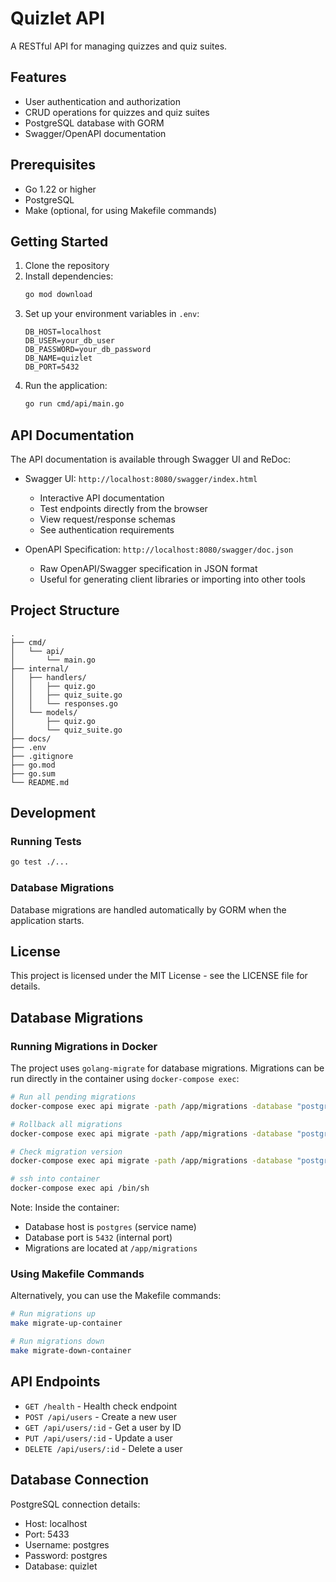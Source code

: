 # Quizlet API

A RESTful API for managing quizzes and quiz suites.

## Features

- User authentication and authorization
- CRUD operations for quizzes and quiz suites
- PostgreSQL database with GORM
- Swagger/OpenAPI documentation

## Prerequisites

- Go 1.22 or higher
- PostgreSQL
- Make (optional, for using Makefile commands)

## Getting Started

1. Clone the repository
2. Install dependencies:
   ```bash
   go mod download
   ```
3. Set up your environment variables in `.env`:
   ```
   DB_HOST=localhost
   DB_USER=your_db_user
   DB_PASSWORD=your_db_password
   DB_NAME=quizlet
   DB_PORT=5432
   ```
4. Run the application:
   ```bash
   go run cmd/api/main.go
   ```

## API Documentation

The API documentation is available through Swagger UI and ReDoc:

- Swagger UI: `http://localhost:8080/swagger/index.html`
  - Interactive API documentation
  - Test endpoints directly from the browser
  - View request/response schemas
  - See authentication requirements

- OpenAPI Specification: `http://localhost:8080/swagger/doc.json`
  - Raw OpenAPI/Swagger specification in JSON format
  - Useful for generating client libraries or importing into other tools

## Project Structure

```
.
├── cmd/
│   └── api/
│       └── main.go
├── internal/
│   ├── handlers/
│   │   ├── quiz.go
│   │   ├── quiz_suite.go
│   │   └── responses.go
│   └── models/
│       ├── quiz.go
│       └── quiz_suite.go
├── docs/
├── .env
├── .gitignore
├── go.mod
├── go.sum
└── README.md
```

## Development

### Running Tests

```bash
go test ./...
```

### Database Migrations

Database migrations are handled automatically by GORM when the application starts.

## License

This project is licensed under the MIT License - see the LICENSE file for details.

## Database Migrations

### Running Migrations in Docker

The project uses `golang-migrate` for database migrations. Migrations can be run directly in the container using `docker-compose exec`:

```bash
# Run all pending migrations
docker-compose exec api migrate -path /app/migrations -database "postgres://postgres:postgres@postgres:5432/quizlet?sslmode=disable" up

# Rollback all migrations
docker-compose exec api migrate -path /app/migrations -database "postgres://postgres:postgres@postgres:5432/quizlet?sslmode=disable" down

# Check migration version
docker-compose exec api migrate -path /app/migrations -database "postgres://postgres:postgres@postgres:5432/quizlet?sslmode=disable" version

# ssh into container
docker-compose exec api /bin/sh
```

Note: Inside the container:
- Database host is `postgres` (service name)
- Database port is `5432` (internal port)
- Migrations are located at `/app/migrations`

### Using Makefile Commands

Alternatively, you can use the Makefile commands:

```bash
# Run migrations up
make migrate-up-container

# Run migrations down
make migrate-down-container
```

## API Endpoints

- `GET /health` - Health check endpoint
- `POST /api/users` - Create a new user
- `GET /api/users/:id` - Get a user by ID
- `PUT /api/users/:id` - Update a user
- `DELETE /api/users/:id` - Delete a user

## Database Connection

PostgreSQL connection details:
- Host: localhost
- Port: 5433
- Username: postgres
- Password: postgres
- Database: quizlet
